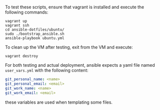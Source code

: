 To test these scripts, ensure that vagrant is installed and execute the
following commands:

```shell
vagrant up
vagrant ssh
cd ansible-dotfiles/ubuntu/
sudo ./bootstrap_ansible.sh
ansible-playbook ubuntu.yml
```

To clean up the VM after testing, exit from the VM and execute:

```shell
vagrant destroy
```

For both testing and actual deployment, ansible expects a yaml file named
`user_vars.yml` with the following content:

```yaml
git_personal_name: <name>
git_personal_email: <email>
git_work_name: <name>
git_work_email: <email>
```

these variables are used when templating some files.

